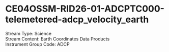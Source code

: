 # CE04OSSM-RID26-01-ADCPTC000-telemetered-adcp_velocity_earth

Stream Type: Science<br>
Stream Content: Earth Coordinates Data Products<br>
Instrument Group Code: ADCP<br>
